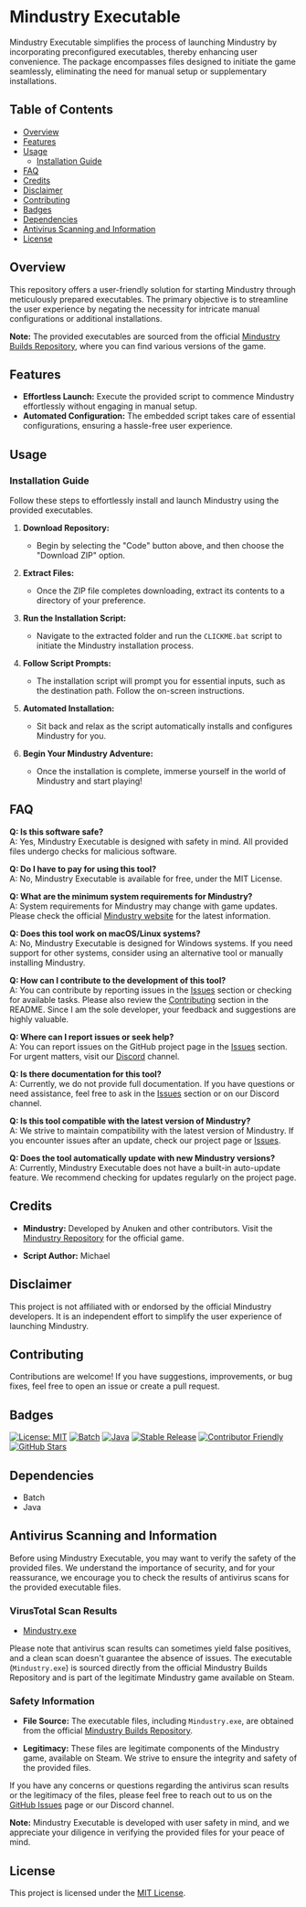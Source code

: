 # Mindustry Executable

Mindustry Executable simplifies the process of launching Mindustry by incorporating preconfigured executables, thereby enhancing user convenience. The package encompasses files designed to initiate the game seamlessly, eliminating the need for manual setup or supplementary installations.

## Table of Contents
- [Overview](#overview)
- [Features](#features)
- [Usage](#usage)
  - [Installation Guide](#installation-guide)
- [FAQ](#faq)
- [Credits](#credits)
- [Disclaimer](#disclaimer)
- [Contributing](#contributing)
- [Badges](#badges)
- [Dependencies](#dependencies)
- [Antivirus Scanning and Information](#antivirus-scanning-and-information)
- [License](#license)

## Overview

This repository offers a user-friendly solution for starting Mindustry through meticulously prepared executables. The primary objective is to streamline the user experience by negating the necessity for intricate manual configurations or additional installations.

**Note:** The provided executables are sourced from the official [Mindustry Builds Repository](https://github.com/Anuken/MindustryBuilds), where you can find various versions of the game.

## Features

- **Effortless Launch:** Execute the provided script to commence Mindustry effortlessly without engaging in manual setup.
- **Automated Configuration:** The embedded script takes care of essential configurations, ensuring a hassle-free user experience.

## Usage

### Installation Guide

Follow these steps to effortlessly install and launch Mindustry using the provided executables.

1. **Download Repository:**
   - Begin by selecting the "Code" button above, and then choose the "Download ZIP" option.

2. **Extract Files:**
   - Once the ZIP file completes downloading, extract its contents to a directory of your preference.

3. **Run the Installation Script:**
   - Navigate to the extracted folder and run the `CLICKME.bat` script to initiate the Mindustry installation process.

4. **Follow Script Prompts:**
   - The installation script will prompt you for essential inputs, such as the destination path. Follow the on-screen instructions.

5. **Automated Installation:**
   - Sit back and relax as the script automatically installs and configures Mindustry for you.

6. **Begin Your Mindustry Adventure:**
   - Once the installation is complete, immerse yourself in the world of Mindustry and start playing!

## FAQ

**Q: Is this software safe?**<br>
A: Yes, Mindustry Executable is designed with safety in mind. All provided files undergo checks for malicious software.<br>

**Q: Do I have to pay for using this tool?**<br>
A: No, Mindustry Executable is available for free, under the MIT License.<br>

**Q: What are the minimum system requirements for Mindustry?**<br>
A: System requirements for Mindustry may change with game updates. Please check the official [Mindustry website](https://mindustrygame.github.io/) for the latest information.<br>

**Q: Does this tool work on macOS/Linux systems?**<br>
A: No, Mindustry Executable is designed for Windows systems. If you need support for other systems, consider using an alternative tool or manually installing Mindustry.<br>

**Q: How can I contribute to the development of this tool?**<br>
A: You can contribute by reporting issues in the [Issues](https://github.com/VermiNew/MindustryExecutable/issues) section or checking for available tasks. Please also review the [Contributing](https://github.com/VermiNew/MindustryExecutable#contributing) section in the README. Since I am the sole developer, your feedback and suggestions are highly valuable.<br>

**Q: Where can I report issues or seek help?**<br>
A: You can report issues on the GitHub project page in the [Issues](https://github.com/VermiNew/MindustryExecutable/issues) section. For urgent matters, visit our [Discord](https://discord.gg/example) channel.<br>

**Q: Is there documentation for this tool?**<br>
A: Currently, we do not provide full documentation. If you have questions or need assistance, feel free to ask in the [Issues](https://github.com/VermiNew/MindustryExecutable/issues) section or on our Discord channel.<br>

**Q: Is this tool compatible with the latest version of Mindustry?**<br>
A: We strive to maintain compatibility with the latest version of Mindustry. If you encounter issues after an update, check our project page or [Issues](https://github.com/VermiNew/MindustryExecutable/issues).<br>

**Q: Does the tool automatically update with new Mindustry versions?**<br>
A: Currently, Mindustry Executable does not have a built-in auto-update feature. We recommend checking for updates regularly on the project page.<br>

## Credits

- **Mindustry:** Developed by Anuken and other contributors. Visit the [Mindustry Repository](https://github.com/Anuken/Mindustry) for the official game.

- **Script Author:** Michael

## Disclaimer

This project is not affiliated with or endorsed by the official Mindustry developers. It is an independent effort to simplify the user experience of launching Mindustry.

## Contributing

Contributions are welcome! If you have suggestions, improvements, or bug fixes, feel free to open an issue or create a pull request.

## Badges

[![License: MIT](https://img.shields.io/badge/License-MIT-yellow.svg)](LICENSE)
[![Batch](https://img.shields.io/badge/Platform-Batch-blue.svg)](https://en.wikipedia.org/wiki/Batch_file)
[![Java](https://img.shields.io/badge/Platform-Java-red.svg)](https://www.java.com/)
[![Stable Release](https://img.shields.io/badge/Release-Stable-darkgreen.svg)](https://github.com/VermiNew/MindustryExecutable/releases/tag/stable)
[![Contributor Friendly](https://img.shields.io/badge/Contributions-Welcome-darkgreen.svg)](https://github.com/VermiNew/MindustryExecutable/blob/main/CONTRIBUTING.md)
[![GitHub Stars](https://img.shields.io/github/stars/VermiNew/MindustryExecutable.svg)](https://github.com/VermiNew/MindustryExecutable/stargazers)

## Dependencies

- Batch
- Java

## Antivirus Scanning and Information

Before using Mindustry Executable, you may want to verify the safety of the provided files. We understand the importance of security, and for your reassurance, we encourage you to check the results of antivirus scans for the provided executable files.

### VirusTotal Scan Results

- [Mindustry.exe](https://www.virustotal.com/gui/file/4cce85e18144f9c1220333ca183c82465f9c45d84568e3cbdfc68d5c1717df0c)

Please note that antivirus scan results can sometimes yield false positives, and a clean scan doesn't guarantee the absence of issues. The executable (`Mindustry.exe`) is sourced directly from the official Mindustry Builds Repository and is part of the legitimate Mindustry game available on Steam.

### Safety Information

- **File Source:** The executable files, including `Mindustry.exe`, are obtained from the official [Mindustry Builds Repository](https://github.com/Anuken/MindustryBuilds).

- **Legitimacy:** These files are legitimate components of the Mindustry game, available on Steam. We strive to ensure the integrity and safety of the provided files.

If you have any concerns or questions regarding the antivirus scan results or the legitimacy of the files, please feel free to reach out to us on the [GitHub Issues](https://github.com/VermiNew/MindustryExecutable/issues) page or our Discord channel.

**Note:** Mindustry Executable is developed with user safety in mind, and we appreciate your diligence in verifying the provided files for your peace of mind.

## License

This project is licensed under the [MIT License](LICENSE).
